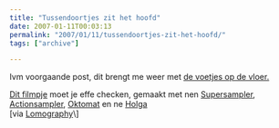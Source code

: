 ```yaml
---
title: "Tussendoortjes zit het hoofd"
date: 2007-01-11T00:03:13
permalink: "2007/01/11/tussendoortjes-zit-het-hoofd/"
tags: ["archive"]

---
```

Ivm voorgaande post, dit brengt me weer met [de voetjes op de vloer.](http://www.retrothing.com/2007/01/the_iphone_smok.html "http://www.retrothing.com/2007/01/the_iphone_smok.html")

[Dit filmpje](http://www.youtube.com/watch?v=sFX4aKORNFg "http://www.youtube.com/watch?v=sFX4aKORNFg") moet je effe checken, gemaakt met nen [Supersampler](http://shop.lomography.com/supersampler), [Actionsampler](http://shop.lomography.com/actionsampler), [Oktomat](http://shop.lomography.com/oktomat) en ne [Holga  
](http://shop.lomography.com/holga)\[via [Lomography](http://www.lomography.com/blog/?id=363&referer=blog "http://www.lomography.com/blog/?id=363&referer=blog")\]
